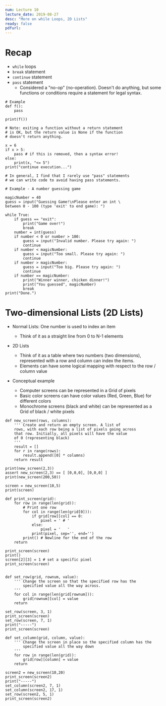 ```yaml
---
num: Lecture 10
lecture_date: 2019-08-27
desc: "More on while Loops, 2D Lists"
ready: false
pdfurl:
---
```



# Recap
- `while` loops
- `break` statement
- `continue` statement
- `pass` statement
  - Considered a "no-op" (no-operation). Doesn't do
    anything, but some functions or conditions require
    a statement for legal syntax.

```
# Example
def f():
    pass

print(f())

# Note: exiting a function without a return statement
# is OK, but the return value is None if the function
# doesn't return anything.

x = 6
if x > 5:
    pass # if this is removed, then a syntax error!
else:
    print(x, "<= 5")
print("continue execution...")

# In general, I find that I rarely use "pass" statements
# we can write code to avoid having pass statements.
```

```
# Example - A number guessing game

magicNumber = 40
guess = input("Guessing Game!\nPlease enter an int \
between 0 - 100 (type 'exit' to end game): ")

while True:
    if guess == "exit":
        print("Game over!")
        break
    number = int(guess)
    if number < 0 or number > 100:
        guess = input("Invalid number. Please try again: ")
        continue
    if number < magicNumber:
        guess = input("Too small. Please try again: ")
        continue
    if number > magicNumber:
        guess = input("Too big. Please try again: ")
        continue
    if number == magicNumber:
        print("Winner winner, chicken dinner!")
        print("You guessed", magicNumber)
        break
print("Done.")
```

# Two-dimensional Lists (2D Lists)

- Normal Lists: One number is used to index an item
  - Think of it as a straight line from 0 to N-1 elements
- 2D Lists
  - Think of it as a table where two numbers (two
    dimensions), represented with a row and column
    can index the items.
  - Elements can have some logical mapping with respect
    to the row / column value

- Conceptual example
  - Computer screens can be represented in a Grid of
    pixels
  - Basic color screens can have color values
    (Red, Green, Blue) for different colors
  - Monochrome screens (black and white) can be represented
    as a Grid of black / white pixels

```
def new_screen(rows, columns):
    ''' Create and return an empty screen. A list of
    rows, with each row being a list of pixels going across
    that row. Initially, all pixels will have the value
    of 0 (representing black)
    '''
    result = []
    for r in range(rows):
        result.append([0] * columns)
    return result
```

```
print(new_screen(2,3))
assert new_screen(2,3) == [ [0,0,0], [0,0,0] ]
print(new_screen(200,50))
```

```
screen = new_screen(10,5)
print(screen)

def print_screen(grid):
    for row in range(len(grid)):
        # Print one row
        for col in range(len(grid[0])):
            if grid[row][col] == 0:
                pixel = ' # '
            else:
                pixel = '   '
            print(pixel, sep='', end='')
        print() # Newline for the end of the row
    return
```

```
print_screen(screen)
print()
screen[2][3] = 1 # set a specific pixel
print_screen(screen)
```

```

def set_row(grid, rownum, value):
    ''' Change the screen so that the specified row has the
        specified value all the way across.
    '''
    for col in range(len(grid[rownum])):
        grid[rownum][col] = value
    return

```

```
set_row(screen, 3, 1)
print_screen(screen)
set_row(screen, 7, 1)
print("-----")
print_screen(screen)
```

```
def set_column(grid, column, value):
    ''' Change the screen in place so the specified column has the
        specified value all the way down
    '''
    for row in range(len(grid)):
        grid[row][column] = value
    return

screen2 = new_screen(10,20)
print_screen(screen2)
print("-----")
set_column(screen2, 7, 1)
set_column(screen2, 17, 1)
set_row(screen2, 5, 1)
print_screen(screen2)
```


